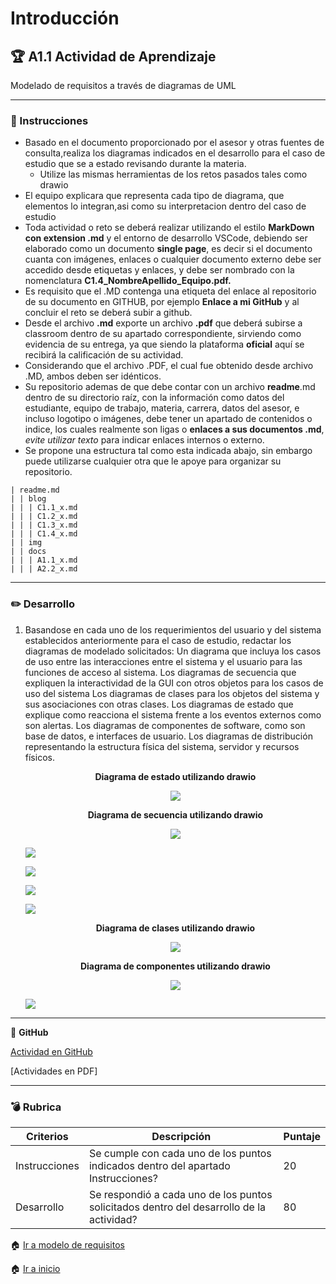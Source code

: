# Introducción

## :trophy: A1.1 Actividad de Aprendizaje

Modelado de requisitos a través de diagramas de UML

___

### :blue_book: Instrucciones

- Basado en el  documento proporcionado por el asesor y otras fuentes de consulta,realiza los diagramas indicados en el desarrollo para el caso de estudio que se a estado revisando 
durante la materia.
   + Utilize las mismas herramientas de los retos pasados tales como drawio
- El equipo explicara que representa cada tipo de diagrama, que elementos lo integran,asi como su interpretacion dentro del caso de estudio 
- Toda actividad o reto se deberá realizar utilizando el estilo **MarkDown con extension .md** y el entorno de desarrollo VSCode, debiendo ser elaborado como un documento **single page**, es decir si el documento cuanta con imágenes, enlaces o cualquier documento externo debe ser accedido desde etiquetas y enlaces, y debe ser nombrado con la nomenclatura **C1.4_NombreApellido_Equipo.pdf.**
- Es requisito que el .MD contenga una etiqueta del enlace al repositorio de su documento en GITHUB, por ejemplo **Enlace a mi GitHub** y al concluir el reto se deberá subir a github.
- Desde el archivo **.md** exporte un archivo **.pdf** que deberá subirse a classroom dentro de su apartado correspondiente, sirviendo como evidencia de su entrega, ya que siendo la plataforma **oficial** aquí se recibirá la calificación de su actividad.
- Considerando que el archivo .PDF, el cual fue obtenido desde archivo .MD, ambos deben ser idénticos.
- Su repositorio ademas de que debe contar con un archivo **readme**.md dentro de su directorio raíz, con la información como datos del estudiante, equipo de trabajo, materia, carrera, datos del asesor, e incluso logotipo o imágenes, debe tener un apartado de contenidos o indice, los cuales realmente son ligas o **enlaces a sus documentos .md**, _evite utilizar texto_ para indicar enlaces internos o externo.
- Se propone una estructura tal como esta indicada abajo, sin embargo puede utilizarse cualquier otra que le apoye para organizar su repositorio.

``` 
| readme.md
| | blog
| | | C1.1_x.md
| | | C1.2_x.md
| | | C1.3_x.md
| | | C1.4_x.md
| | img
| | docs
| | | A1.1_x.md
| | | A2.2_x.md
```
___

### :pencil2: Desarrollo

1. Basandose en cada uno de los requerimientos del usuario y del sistema establecidos anteriormente
para el caso de estudio, redactar los diagramas de modelado solicitados:
Un diagrama que incluya los casos de uso entre las interacciones entre el sistema y el usuario para las
funciones de acceso al sistema.
Los diagramas de secuencia que expliquen la interactividad de la GUI con otros objetos para los casos
de uso del sistema
Los diagramas de clases para los objetos del sistema y sus asociaciones con otras clases.
Los diagramas de estado que explique como reacciona el sistema frente a los eventos externos como
son alertas.
Los diagramas de componentes de software, como son base de datos, e interfaces de usuario.
Los diagramas de distribución representando la estructura física del sistema, servidor y recursos físicos.
    
   <div align="center">
      <p> 
         <strong>Diagrama de 
         estado utilizando drawio</strong>
      </p>
     <img src="https://raw.githubusercontent.com/iztmool/Analisis-avanzado-software-2020/master/Diagrama%20de%20estado%20alerta%20condiciones%20ambientales.png">
    </div>
    

   <div align="center">
      <p> 
         <strong>Diagrama de secuencia utilizando drawio</strong>
      </p>
      <img src="https://raw.githubusercontent.com/iztmool/Analisis-avanzado-software-2020/master/Diagrama%20de%20secuencia%20inicio%20de%20sesion.png">
   </div>
   
    </p>
      <img src="https://raw.githubusercontent.com/iztmool/Analisis-avanzado-software-2020/master/Diagrama%20secuencia%201.png">
   </div>
   
    </p>
     <img src="https://raw.githubusercontent.com/iztmool/Analisis-avanzado-software-2020/master/Diagrama%20secuencia%202.png">
   </div>
   
   
    </p>
     <img src="https://github.com/iztmool/Analisis-avanzado-software-2020/blob/master/Diagrama%20secuencia%203.png">
   </div> 
   
     </p>
     <img src="https://raw.githubusercontent.com/iztmool/Analisis-avanzado-software-2020/master/Diagrama%20secuencia%204.png">
   </div>   
   
   <div align="center">
      <p> 
         <strong>Diagrama de clases utilizando drawio</strong>
      </p>
      <img src="https://raw.githubusercontent.com/iztmool/Analisis-avanzado-software-2020/master/diagrama%20equipo%203.png">
   </div>
   
    <div align="center">
      <p> 
         <strong>Diagrama de componentes utilizando drawio</strong>
      </p>
      <img src="https://raw.githubusercontent.com/iztmool/Analisis-avanzado-software-2020/master/diagrama%20de%20componentes%20a1.a.png">
    </div>
   </p>
      <img src="https://raw.githubusercontent.com/iztmool/Analisis-avanzado-software-2020/master/Cuadros%20feos%20.png">
   </div>
___
:link: **GitHub**

[Actividad en GitHub](https://github.com/iztmool/Analisis-avanzado-software-2020/edit/master/C1.4._JonathanNavarro_softonic.md)
   

[Actividades en PDF]

___

### :bomb: Rubrica

| Criterios     | Descripción                                                                                  | Puntaje |
| ------------- | -------------------------------------------------------------------------------------------- | ------- |
| Instrucciones | Se cumple con cada uno de los puntos indicados dentro del apartado Instrucciones?            | 20 |
| Desarrollo    | Se respondió a cada uno de los puntos solicitados dentro del desarrollo de la actividad?     | 80      |


:house: [Ir a modelo de requisitos](../docs/D1.0_Modelado_requisitos.md)

:house: [Ir a inicio](https://github.com/FILL16Z/Analisis-Avanzado-de-Software/blob/master/README.md)
